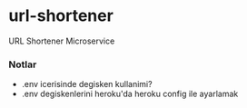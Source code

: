 # url-shortener
URL Shortener Microservice

### Notlar

- .env icerisinde degisken kullanimi?
- .env degiskenlerini heroku'da heroku config ile ayarlamak
